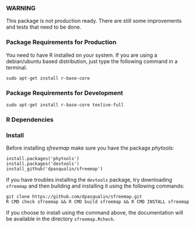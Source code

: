 ### WARNING

This package is not production ready. There are still some improvements and tests that need to be done.

### Package Requirements for Production

You need to have R installed on your system. If you are using a debian/ubuntu based distribution, just type the following command in a terminal.

`sudo apt-get install r-base-core`

### Package Requirements for Development

`sudo apt-get install r-base-core texlive-full`

###  R Dependencies

### Install

Before installing *sfreemap* make sure you have the package *phytools*:

```
install.packages('phytools')
install.packages('devtools')
install_github('dpasqualin/sfreemap')
```

If you have troubles installing the `devtools` package, try downloading
`sfreemap` and then building and installing it using the following commands:

```
git clone https://github.com/dpasqualin/sfreemap.git
R CMD check sfreemap && R CMD build sfreemap && R CMD INSTALL sfreemap
```

If you choose to install using the command above, the documentation will be
available in the directory `sfreemap.Rcheck`.
